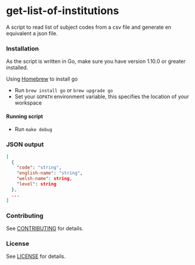 get-list-of-institutions
==================
A script to read list of subject codes from a csv file and generate en equivalent a json file.

### Installation

As the script is written in Go, make sure you have version 1.10.0 or greater installed.

Using [Homebrew](https://brew.sh/) to install go
* Run `brew install go` or `brew upgrade go`
* Set your `GOPATH` environment variable, this specifies the location of your workspace

#### Running script

* Run `make debug`

### JSON output

```json
[
  {
    "code": "string",
    "english-name": "string",
    "welsh-name": string,
    "level": string
  },
  ...
]
```

### Contributing

See [CONTRIBUTING](../CONTRIBUTING.md) for details.

### License

See [LICENSE](../LICENSE.md) for details.

